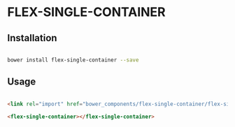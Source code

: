 # FLEX-SINGLE-CONTAINER



## Installation

``` bash

bower install flex-single-container --save

```

## Usage

```html

<link rel="import" href="bower_components/flex-single-container/flex-single-container.html">

<flex-single-container></flex-single-container>
```



